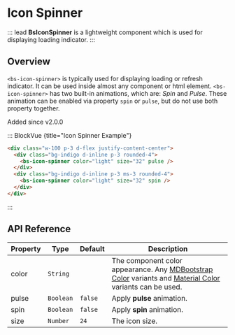 # Icon Spinner

::: lead
**BsIconSpinner** is a lightweight component which is used for displaying loading indicator.
:::


## Overview

`<bs-icon-spinner>` is typically used for displaying loading or refresh indicator. 
It can be used inside almost any component or html element. `<bs-icon-spinner>` has
two built-in animations, which are: _Spin_ and _Pulse_. These animation can be enabled via 
property `spin` or `pulse`, but do not use both property together.

<SmallNote color="teal">Added since v2.0.0</SmallNote>

::: BlockVue {title="Icon Spinner Example"}

```html
<div class="w-100 p-3 d-flex justify-content-center">
  <div class="bg-indigo d-inline p-3 rounded-4">
    <bs-icon-spinner color="light" size="32" pulse />
  </div>  
  <div class="bg-indigo d-inline p-3 ms-3 rounded-4">
    <bs-icon-spinner color="light" size="32" spin />
  </div>  
</div>

```
:::


## API Reference

<BsTabs v-model="tabs1active" variant="material" color="grey-700" class="doc-api-reference">
  <BsTab label="Props" url="#api-reference">
    <div class="doc-table-responsive doc-table-props">

| Property | Type     | Default | Description |
|----------|----------|---------|-------------|
| color    | `String` |         | The component color appearance. Any [MDBootstrap Color](/reference/color-variants#mdbootstrap-colors) variants and [Material Color](/reference/color-variants#material-colors) variants can be used. |
| pulse    | `Boolean`| `false` | Apply **pulse** animation. |
| spin     | `Boolean`| `false` | Apply **spin** animation. |
| size     | `Number` | `24`    | The icon size. |

</div>
  </BsTab>
</BsTabs>


<script lang="ts" setup>
import { ref } from 'vue';

const tabs1active = ref(0);
</script>
